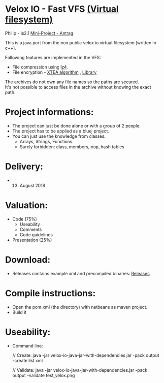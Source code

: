 # Velox IO -  Fast VFS [(Virtual filesystem)]((https://en.wikipedia.org/wiki/Virtual_file_system))

Philip - is2.1 [Mini-Project - Antrag](PROJECT.md)

This is a java port from the non public velox io virtual filesystem (written in c++).

Following features are implemented in the VFS:
* File compression using [lz4](https://github.com/lz4/lz4-java).
* File encryption - [XTEA algorithm](https://en.wikipedia.org/wiki/XTEA) , [Library](https://github.com/xxtea/xxtea-java)

The archives do not own any file names so the paths are secured.  
It's not possible to access files in the archive without knowing the exact path.

# Project informations:
* The project can just be done alone or with a group of 2 people.
* The project has to be applied as a bluej project.
* You can just use the knowledge from classes.
  * Arrays, Strings, Functions
  * Surely forbidden: class, members, oop, hash tables
  
# Delivery:
* 13. August 2018

# Valuation:
* Code (75%)
  * Useability
  * Comments
  * Code guidelines
* Presentation (25%)

# Download:
* Releases contains example xml and precompiled binaries: [Releases](https://github.com/philip1337/velox-io-java/releases)


# Compile instructions:
* Open the pom.xml (the directory) with netbeans as maven project.
* Build it

# Useability:
* Command line:

	// Create: 
	java -jar velox-io-java-jar-with-dependencies.jar -pack output -create list.xml
	
	// Validate: 
	java -jar velox-io-java-jar-with-dependencies.jar -pack output -validate test_velox.png
